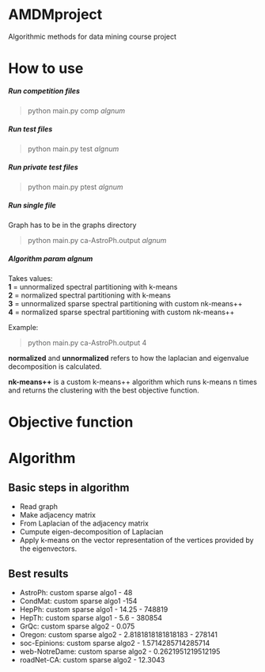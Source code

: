 # AMDMproject
Algorithmic methods for data mining course project

# How to use

##### Run competition files

> python main.py comp _algnum_

##### Run test files

> python main.py test _algnum_

##### Run private test files

> python main.py ptest _algnum_

##### Run single file
Graph has to be in the graphs directory

> python main.py ca-AstroPh.output _algnum_

##### Algorithm param _algnum_

Takes values:  
**1** = unnormalized spectral partitioning with k-means  
**2** = normalized spectral partitioning with k-means  
**3** = unnormalized sparse spectral partitioning with custom nk-means++  
**4** = normalized sparse spectral partitioning with custom nk-means++  

Example:
> python main.py ca-AstroPh.output 4

__normalized__ and __unnormalized__ refers to how the laplacian and eigenvalue decomposition is calculated.  

**nk-means++** is a custom k-means++ algorithm which runs k-means n times and returns the clustering with the best objective function.


# Objective function


# Algorithm

## Basic steps in algorithm

* Read graph
* Make adjacency matrix
* From Laplacian of the adjacency matrix
* Cumpute eigen-decomposition of Laplacian
* Apply k-means on the vector representation of the vertices provided by the eigenvectors.


## Best results

* AstroPh: custom sparse algo1 - 48
* CondMat: custom sparse algo1 -154
* HepPh: custom sparse algo1 - 14.25 - 748819
* HepTh: custom sparse algo1 - 5.6 - 380854
* GrQc: custom sparse algo2 - 0.075
* Oregon: custom sparse algo2 - 2.8181818181818183 - 278141
* soc-Epinions: custom sparse algo2 - 1.5714285714285714
* web-NotreDame: custom sparse algo2 - 0.2621951219512195
* roadNet-CA: custom sparse algo2 - 12.3043
